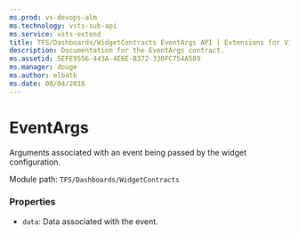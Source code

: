 ```yaml
---
ms.prod: vs-devops-alm
ms.technology: vsts-sub-api
ms.service: vsts-extend
title: TFS/Dashboards/WidgetContracts EventArgs API | Extensions for Visual Studio Team Services
description: Documentation for the EventArgs contract.
ms.assetid: 5EFE9556-443A-4E6E-B372-330FC754A589
ms.manager: douge
ms.author: elbatk
ms.date: 08/04/2016
---
```


# EventArgs

Arguments associated with an event being passed by the widget configuration.

Module path: `TFS/Dashboards/WidgetContracts`

### Properties

* `data`: Data associated with the event. 